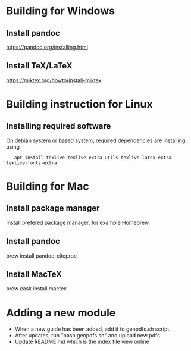 # Building for Windows
## Install pandoc
https://pandoc.org/installing.html

## Install TeX/LaTeX
https://miktex.org/howto/install-miktex

# Building instruction for Linux
## Installing required software
On debian system or based system, required dependencies are installing using

       apt install texlive texlive-extra-utils texlive-latex-extra texlive-fonts-extra 

# Building for Mac
## Install package manager
Install prefered package manager, for example Homebrew

## Install pandoc
brew install pandoc-citeproc

## Install MacTeX
brew cask install mactex

# Adding a new module
- When a new guide has been added, add it to genpdfs.sh script 
- After updates, run "bash genpdfs.sh" and upload new pdfs
- Update README.md which is the index file view online
